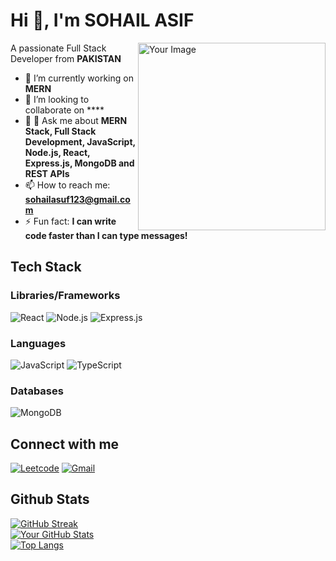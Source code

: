 # Hi 👋, I'm SOHAIL ASIF
<img align="right" src="https://static-00.iconduck.com/assets.00/web-developer-illustration-2005x2048-fal2biag.png" alt="Your Image" width="300">

A passionate Full Stack Developer from **PAKISTAN**
- 🔭 I’m currently working on **MERN**
- 👯 I’m looking to collaborate on ****
- 💬 💬 Ask me about **MERN Stack, Full Stack Development, JavaScript, Node.js, React, Express.js, MongoDB and REST APIs**
- 📫 How to reach me: **sohailasuf123@gmail.com**
- ⚡ Fun fact: **I can write code faster than I can type messages!**

## Tech Stack
### Libraries/Frameworks
![React](https://img.shields.io/badge/React-20232A?style=for-the-badge&logo=react&logoColor=61DAFB)
![Node.js](https://img.shields.io/badge/Node.js-339933?style=for-the-badge&logo=nodedotjs&logoColor=white)
![Express.js](https://img.shields.io/badge/Express.js-404D59?style=for-the-badge)







### Languages
![JavaScript](https://img.shields.io/badge/JavaScript-F7DF1E?style=for-the-badge&logo=javascript&logoColor=black)
![TypeScript](https://img.shields.io/badge/TypeScript-007ACC?style=for-the-badge&logo=typescript&logoColor=white)


### Databases
![MongoDB](https://img.shields.io/badge/MongoDB-4EA94B?style=for-the-badge&logo=mongodb&logoColor=white)

## Connect with me
[![Leetcode](https://img.shields.io/badge/Leetcode-FFA116?style=for-the-badge&logo=leetcode&logoColor=black)](https://leetcode.com/your_username)
[![Gmail](https://img.shields.io/badge/Gmail-D14836?style=for-the-badge&logo=gmail&logoColor=white)](mailto:your_email@example.com)


## Github Stats
[![GitHub Streak](https://github-readme-streak-stats.herokuapp.com/?user=SOHAILASIF1&count_private=true)](https://git.io/streak-stats)
<br>
[![Your GitHub Stats](https://github-readme-stats.vercel.app/api?username=SOHAILASIF1&show_icons=true&count_private=true&theme=dark)](https://github.com/your-username)
<br>
[![Top Langs](https://github-readme-stats.vercel.app/api/top-langs/?username=SOHAILASIF1&layout=compact&theme=dark)](https://github.com/your-username)






